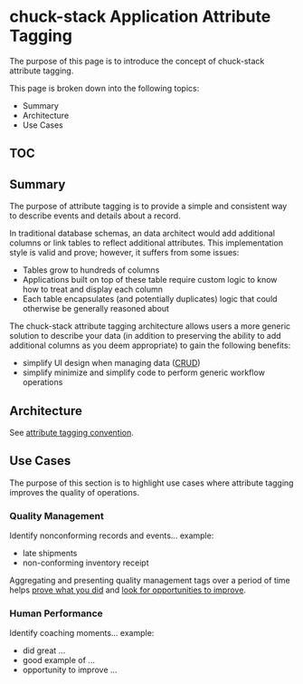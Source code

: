 # chuck-stack Application Attribute Tagging

The purpose of this page is to introduce the concept of chuck-stack attribute tagging.

This page is broken down into the following topics:

- Summary
- Architecture
- Use Cases

## TOC

<!-- toc -->

## Summary

The purpose of attribute tagging is to provide a simple and consistent way to describe events and details about a record.

In traditional database schemas, an data architect would add additional columns or link tables to reflect additional attributes. This implementation style is valid and prove; however, it suffers from some issues:

- Tables grow to hundreds of columns
- Applications built on top of these table require custom logic to know how to treat and display each column
- Each table encapsulates (and potentially duplicates) logic that could otherwise be generally reasoned about

The chuck-stack attribute tagging architecture allows users a more generic solution to describe your data (in addition to preserving the ability to add additional columns as you deem appropriate) to gain the following benefits:

- simplify UI design when managing data ([CRUD](./terminology.md#crud))
- simplify minimize and simplify code to perform generic workflow operations

## Architecture

See [attribute tagging convention](./postgres-convention/attribute-tag.md).

## Use Cases

The purpose of this section is to highlight use cases where attribute tagging improves the quality of operations.

### Quality Management

Identify nonconforming records and events... example:

- late shipments
- non-conforming inventory receipt

Aggregating and presenting quality management tags over a period of time helps [prove what you did](./best-practices-operation-prove.md) and [look for opportunities to improve](./best-practices-operation-improve.md).

### Human Performance

Identify coaching moments... example:

- did great ...
- good example of ...
- opportunity to improve ...
